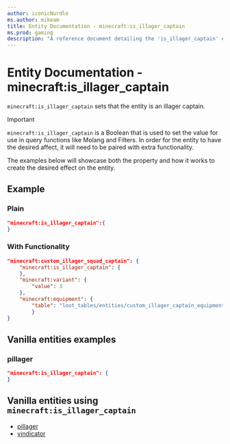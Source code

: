 ```yaml
---
author: iconicNurdle
ms.author: mikeam
title: Entity Documentation - minecraft:is_illager_captain
ms.prod: gaming
description: "A reference document detailing the 'is_illager_captain' entity component"
---
```


# Entity Documentation -  minecraft:is_illager_captain

`minecraft:is_illager_captain` sets that the entity is an illager captain.

> [!IMPORTANT]
> `minecraft:is_illager_captain` is a Boolean that is used to set the value for use in query functions like Molang and Filters. In order for the entity to have the desired affect, it will need to be paired with extra functionality.
>
> The examples below will showcase both the property and how it works to create the desired effect on the entity.

## Example

### Plain

```json
"minecraft:is_illager_captain":{
}
```

### With Functionality

```json
"minecraft:custom_illager_squad_captain": {
    "minecraft:is_illager_captain": {
    },
    "minecraft:variant": {
        "value": 3
    },
    "minecraft:equipment": {
        "table": "loot_tables/entities/custom_illager_captain_equipment.json"
        }
}
```

## Vanilla entities examples

### pillager

```json
"minecraft:is_illager_captain": {
}
```

## Vanilla entities using `minecraft:is_illager_captain`

- [pillager](../../../../Source/VanillaBehaviorPack_Snippets/entities/pillager.md)
- [vindicator](../../../../Source/VanillaBehaviorPack_Snippets/entities/vindicator.md)
